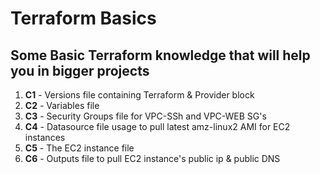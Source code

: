 # **Terraform Basics**

## Some Basic Terraform knowledge that will help you in bigger projects

1. **C1** - Versions file containing Terraform & Provider block
2. **C2** - Variables file 
3. **C3** - Security Groups file for VPC-SSh and VPC-WEB SG's
4. **C4** - Datasource file usage to pull latest amz-linux2 AMI for EC2 instances
5. **C5** - The EC2 instance file
6. **C6** - Outputs file to pull EC2 instance's public ip & public DNS